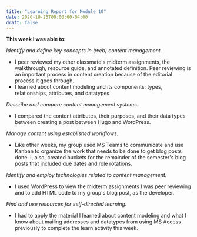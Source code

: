```yaml
---
title: "Learning Report for Module 10"
date: 2020-10-25T00:00:00-04:00
draft: false
---
```


**This week I was able to:**

*Identify and define key concepts in (web) content management.*
+ I peer reviewed my other classmate's midterm assignments, the walkthrough, resource guide, and annotated definition. Peer reviewing is an important process in content creation because of the editorial process it goes through.
+ I learned about content modeling and its components: types, relationships, attributes, and datatypes

*Describe and compare content management systems.*
+  I compared the content attributes, their purposes, and their data types between creating a post between Hugo and WordPress.

*Manage content using established workflows.*
+  Like other weeks, my group used MS Teams to communicate and use Kanban to organize the work that needs to be done to get blog posts done. I, also, created buckets for the remainder of the semester's blog posts that included due dates and role rotations.

*Identify and employ technologies related to content management.*
+ I used WordPress to view the midterm assignments I was peer reviewing and to add HTML code to my group's blog post, as the developer.

*Find and use resources for self-directed learning.*
+ I had to apply the material I learned about content modeling and what I know about mailing addresses and datatypes from using MS Access previously to complete the learn activity this week.
